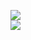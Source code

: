 [![](https://img.shields.io/badge/Made%20With-Github%20Spray-lightgrey.svg?style=for-the-badge&logo=github)](https://github.com/Annihil/github-spray#31459)  
[![](https://i.imgur.com/2DrTn0Z.gif)](https://github.com/Annihil/github-spray)